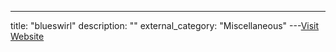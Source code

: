 ---
title: "blueswirl"
description: ""
external_category: "Miscellaneous"
---[Visit Website](https://github.com/blueswirl)

